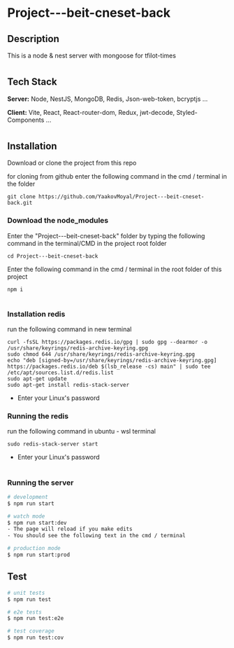 # Project---beit-cneset-back

## Description

This is a node & nest server with mongoose
for tfilot-times

#

#

#

## Tech Stack

**Server:** Node, NestJS, MongoDB, Redis, Json-web-token, bcryptjs ...

**Client:** Vite, React, React-router-dom, Redux, jwt-decode, Styled-Components ...

#

#

#

## Installation

Download or clone the project from this repo

for cloning from github enter the following command in the cmd / terminal in the folder

```
git clone https://github.com/YaakovMoyal/Project---beit-cneset-back.git
```

### Download the node_modules

Enter the "Project---beit-cneset-back" folder by typing the following command in the terminal/CMD in the project root folder

```
cd Project---beit-cneset-back
```

Enter the following command in the cmd / terminal in the root folder of this project

```
npm i
```

#

#

### Installation redis

run the following command in new terminal

```
curl -fsSL https://packages.redis.io/gpg | sudo gpg --dearmor -o /usr/share/keyrings/redis-archive-keyring.gpg
sudo chmod 644 /usr/share/keyrings/redis-archive-keyring.gpg
echo "deb [signed-by=/usr/share/keyrings/redis-archive-keyring.gpg] https://packages.redis.io/deb $(lsb_release -cs) main" | sudo tee /etc/apt/sources.list.d/redis.list
sudo apt-get update
sudo apt-get install redis-stack-server
```

- Enter your Linux's password

### Running the redis

run the following command in ubuntu - wsl terminal

```
sudo redis-stack-server start
```

- Enter your Linux's password

#

#

### Running the server

```bash
# development
$ npm run start

# watch mode
$ npm run start:dev
- The page will reload if you make edits
- You should see the following text in the cmd / terminal

# production mode
$ npm run start:prod
```

## Test

```bash
# unit tests
$ npm run test

# e2e tests
$ npm run test:e2e

# test coverage
$ npm run test:cov
```

#

#

#
